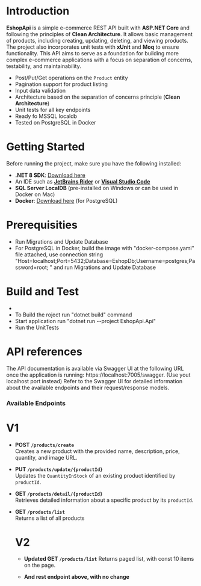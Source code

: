 # Introduction 
**EshopApi** is a simple e-commerce REST API built with **ASP.NET Core** and following the principles of **Clean Architecture**. It allows basic management of products, including creating, updating, deleting, and viewing products. The project also incorporates unit tests with **xUnit** and **Moq** to ensure functionality. This API aims to serve as a foundation for building more complex e-commerce applications with a focus on separation of concerns, testability, and maintainability.

- Post/Put/Get operations on the `Product` entity  
- Pagination support for product listing  
- Input data validation  
- Architecture based on the separation of concerns principle (**Clean Architecture**)  
- Unit tests for all key endpoints  
- Ready fo MSSQL localdb
- Tested on PostgreSQL in Docker

# Getting Started
Before running the project, make sure you have the following installed:  
- **.NET 8 SDK**: [Download here](https://dotnet.microsoft.com/en-us/download)  
- An IDE such as **[JetBrains Rider](https://www.jetbrains.com/rider/)** or **[Visual Studio Code](https://code.visualstudio.com/)**  
- **SQL Server LocalDB** (pre-installed on Windows or can be used in Docker on Mac)
- **Docker**: [Download here](https://www.docker.com/) (for PostgreSQL)  

# Prerequisities 
- Run Migrations and Update Database
- For PostgreSQL in Docker, build the image with "docker-compose.yaml" file attached, use connection string "Host=localhost;Port=5432;Database=EshopDb;Username=postgres;Password=root;
" and run Migrations and Update Database

# Build and Test
- 
- To Build the roject run "dotnet build" command
- Start application run "dotnet run --project EshopApi.Api" 
- Run the UnitTests

# API references
The API documentation is available via Swagger UI at the following URL once the application is running: https://localhost:7005/swagger. (Use yout localhost port instead)
Refer to the Swagger UI for detailed information about the available endpoints and their request/response models.

### Available Endpoints 

# V1

- **POST `/products/create`**  
  Creates a new product with the provided name, description, price, quantity, and image URL.

- **PUT `/products/update/{productId}`**  
  Updates the `QuantityInStock` of an existing product identified by `productId`.

- **GET `/products/detail/{productId}`**  
  Retrieves detailed information about a specific product by its `productId`.

- **GET `/products/list`**  
  Returns a list of all products

  # V2
  - **Updated GET `/products/list`**
  Returns paged list, with const 10 items on the page. 

  - **And rest endpoint above, with no change**

